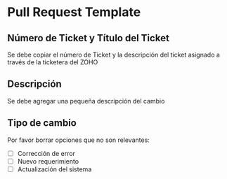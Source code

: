 # Pull Request Template

## Número de Ticket y Título del Ticket

Se debe copiar el número de Ticket y la descripción del ticket asignado a través de la ticketera del ZOHO

## Descripción

Se debe agregar una pequeña descripción del cambio

## Tipo de cambio

Por favor borrar opciones que no son relevantes:

- [ ] Corrección de error 
- [ ] Nuevo requerimiento
- [ ] Actualización del sistema

